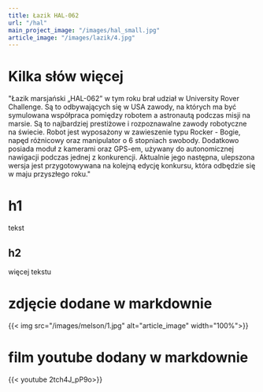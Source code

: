 ```yaml
---
title: Łazik HAL-062
url: "/hal"
main_project_image: "/images/hal_small.jpg"
article_image: "/images/lazik/4.jpg"
---
```

# Kilka słów więcej
"Łazik marsjański „HAL-062” w tym roku brał udział w University Rover
Challenge. Są to odbywających się w USA zawody, na których ma być
symulowana współpraca pomiędzy robotem a astronautą podczas misji na
marsie. Są to najbardziej prestiżowe i rozpoznawalne zawody robotyczne na
świecie. Robot jest wyposażony w zawieszenie typu Rocker - Bogie, napęd
różnicowy oraz manipulator o 6 stopniach swobody. Dodatkowo posiada moduł
z kamerami oraz GPS-em, używany do autonomicznej nawigacji podczas jednej
z konkurencji. Aktualnie jego następna, ulepszona wersja jest
przygotowywana na kolejną edycję konkursu, która odbędzie się w maju
przyszłego roku."
# h1
tekst
## h2
więcej tekstu
# zdjęcie dodane w markdownie

{{< img src="/images/melson/1.jpg" alt="article_image" width="100%">}} 
# film youtube dodany w markdownie
{{< youtube 2tch4J_pP9o>}}

  
